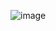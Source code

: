 ![image](https://user-images.githubusercontent.com/86486142/168764553-a4f9f78a-675c-43d4-aef3-d2f759c2dfc4.png)

